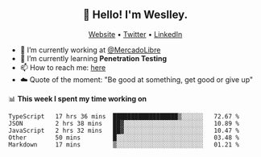 <h2 align="center">👋 Hello! I'm Weslley.</h2>
<p align="center">
  <a href="http://weslleyneri.com.br">Website</a> •
  <a href="https://twitter.com/Weslley_Neri">Twitter</a> •
  <a href="https://www.linkedin.com/in/weslley-neri-3658908b">LinkedIn</a>
</p>


- 🔭 I’m currently working at [@MercadoLibre](https://github.com/mercadolibre)
- 🌱 I’m currently learning **Penetration Testing**
- 📫 How to reach me: [here](mailto:weslley39@gmail.com)
- ☁️ Quote of the moment: "Be good at something, get good or give up"

📊 **This week I spent my time working on**
<!--START_SECTION:waka-->
```text
TypeScript   17 hrs 36 mins  ██████████████████▒░░░░░░   72.67 % 
JSON         2 hrs 38 mins   ██▓░░░░░░░░░░░░░░░░░░░░░░   10.89 % 
JavaScript   2 hrs 32 mins   ██▓░░░░░░░░░░░░░░░░░░░░░░   10.47 % 
Other        50 mins         █░░░░░░░░░░░░░░░░░░░░░░░░   03.48 % 
Markdown     17 mins         ▒░░░░░░░░░░░░░░░░░░░░░░░░   01.21 % 
```
<!--END_SECTION:waka-->

<!-- Inspired by https://github.com/gruselhaus/gruselhaus -->